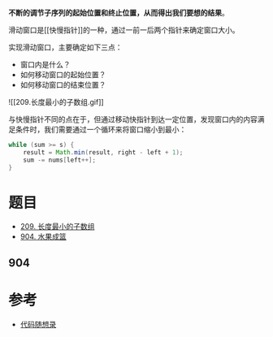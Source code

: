 **不断的调节子序列的起始位置和终止位置，从而得出我们要想的结果**。

滑动窗口是[[快慢指针]]的一种，通过一前一后两个指针来确定窗口大小。

实现滑动窗口，主要确定如下三点：

- 窗口内是什么？
- 如何移动窗口的起始位置？
- 如何移动窗口的结束位置？

![[209.长度最小的子数组.gif]]

与快慢指针不同的点在于，但通过移动快指针到达一定位置，发现窗口内的内容满足条件时，我们需要通过一个循环来将窗口缩小到最小：

```java
while (sum >= s) {
    result = Math.min(result, right - left + 1);
    sum -= nums[left++];
}
```

# 题目

- [209. 长度最小的子数组](https://leetcode.cn/problems/minimum-size-subarray-sum/)
- [904. 水果成篮](https://leetcode.cn/problems/fruit-into-baskets/)

## 904


# 参考

- [代码随想录](https://programmercarl.com/0209.%E9%95%BF%E5%BA%A6%E6%9C%80%E5%B0%8F%E7%9A%84%E5%AD%90%E6%95%B0%E7%BB%84.html#%E7%AE%97%E6%B3%95%E5%85%AC%E5%BC%80%E8%AF%BE)